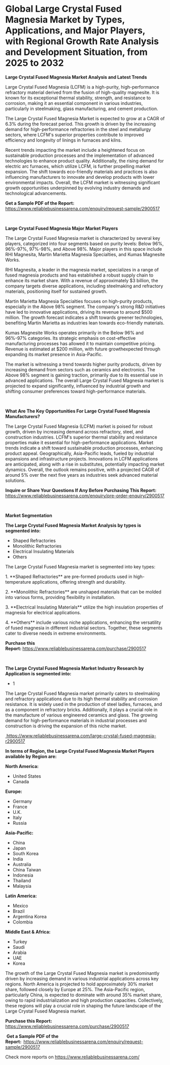 <p><h1>Global Large Crystal Fused Magnesia Market by Types, Applications, and Major Players, with Regional Growth Rate Analysis and Development Situation, from 2025 to 2032</h1></p><p><strong>Large Crystal Fused Magnesia Market Analysis and Latest Trends</strong></p>
<p><p>Large Crystal Fused Magnesia (LCFM) is a high-purity, high-performance refractory material derived from the fusion of high-quality magnesite. It is known for its exceptional thermal stability, strength, and resistance to corrosion, making it an essential component in various industries, particularly in steelmaking, glass manufacturing, and cement production.</p><p>The Large Crystal Fused Magnesia Market is expected to grow at a CAGR of 6.3% during the forecast period. This growth is driven by the increasing demand for high-performance refractories in the steel and metallurgy sectors, where LCFM's superior properties contribute to improved efficiency and longevity of linings in furnaces and kilns. </p><p>Recent trends impacting the market include a heightened focus on sustainable production processes and the implementation of advanced technologies to enhance product quality. Additionally, the rising demand for electric arc furnaces, which utilize LCFM, is further propelling market expansion. The shift towards eco-friendly materials and practices is also influencing manufacturers to innovate and develop products with lower environmental impacts. Overall, the LCFM market is witnessing significant growth opportunities underpinned by evolving industry demands and technological advancements.</p></p>
<p><strong>Get a Sample PDF of the Report:&nbsp;</strong> <a href="https://www.reliablebusinessarena.com/enquiry/request-sample/2900517?utm_campaign=2095&utm_medium=2&utm_source=Github&utm_content=ia&utm_term=16032025&utm_id=large-crystal-fused-magnesia">https://www.reliablebusinessarena.com/enquiry/request-sample/2900517</a></p>
<p>&nbsp;</p>
<p><strong>Large Crystal Fused Magnesia Major Market Players</strong></p>
<p><p>The Large Crystal Fused Magnesia market is characterized by several key players, categorized into four segments based on purity levels: Below 96%, 96%-97%, 97%-98%, and Above 98%. Major players in this space include RHI Magnesita, Martin Marietta Magnesia Specialties, and Kumas Magnesite Works.</p><p>RHI Magnesita, a leader in the magnesia market, specializes in a range of fused magnesia products and has established a robust supply chain to enhance its market share. With a revenue of approximately $3 billion, the company targets diverse applications, including steelmaking and refractory materials, positioning itself for sustained growth.</p><p>Martin Marietta Magnesia Specialties focuses on high-purity products, especially in the Above 98% segment. The company's strong R&D initiatives have led to innovative applications, driving its revenue to around $500 million. The growth forecast indicates a shift towards greener technologies, benefiting Martin Marietta as industries lean towards eco-friendly materials.</p><p>Kumas Magnesite Works operates primarily in the Below 96% and 96%-97% categories. Its strategic emphasis on cost-effective manufacturing processes has allowed it to maintain competitive pricing. Revenue is estimated at $200 million, with future growthexpected through expanding its market presence in Asia-Pacific.</p><p>The market is witnessing a trend towards higher purity products, driven by increasing demand from sectors such as ceramics and electronics. The Above 98% segment is gaining traction, primarily due to its essential use in advanced applications. The overall Large Crystal Fused Magnesia market is projected to expand significantly, influenced by industrial growth and shifting consumer preferences toward high-performance materials.</p></p>
<p>&nbsp;</p>
<p><strong>What Are The Key Opportunities For Large Crystal Fused Magnesia Manufacturers?</strong></p>
<p><p>The Large Crystal Fused Magnesia (LCFM) market is poised for robust growth, driven by increasing demand across refractory, steel, and construction industries. LCFM's superior thermal stability and resistance properties make it essential for high-performance applications. Market trends indicate a shift toward sustainable production processes, enhancing product appeal. Geographically, Asia-Pacific leads, fueled by industrial expansions and infrastructure projects. Innovations in LCFM applications are anticipated, along with a rise in substitutes, potentially impacting market dynamics. Overall, the outlook remains positive, with a projected CAGR of around 5% over the next five years as industries seek advanced material solutions.</p></p>
<p><strong>Inquire or Share Your Questions If Any Before Purchasing This Report:</strong> <a href="https://www.reliablebusinessarena.com/enquiry/pre-order-enquiry/2900517?utm_campaign=2095&utm_medium=2&utm_source=Github&utm_content=ia&utm_term=16032025&utm_id=large-crystal-fused-magnesia">https://www.reliablebusinessarena.com/enquiry/pre-order-enquiry/2900517</a></p>
<p>&nbsp;</p>
<p><strong>Market Segmentation</strong></p>
<p><strong>The Large Crystal Fused Magnesia Market Analysis by types is segmented into:</strong></p>
<p><ul><li>Shaped Refractories</li><li>Monolithic Refractories</li><li>Electrical Insulating Materials</li><li>Others</li></ul></p>
<p><p>The Large Crystal Fused Magnesia market is segmented into key types: </p><p>1. **Shaped Refractories** are pre-formed products used in high-temperature applications, offering strength and durability.</p><p>2. **Monolithic Refractories** are unshaped materials that can be molded into various forms, providing flexibility in installation.</p><p>3. **Electrical Insulating Materials** utilize the high insulation properties of magnesia for electrical applications.</p><p>4. **Others** include various niche applications, enhancing the versatility of fused magnesia in different industrial sectors. Together, these segments cater to diverse needs in extreme environments.</p></p>
<p><strong>Purchase this Report:&nbsp;</strong><a href="https://www.reliablebusinessarena.com/purchase/2900517?utm_campaign=2095&utm_medium=2&utm_source=Github&utm_content=ia&utm_term=16032025&utm_id=large-crystal-fused-magnesia">https://www.reliablebusinessarena.com/purchase/2900517</a></p>
<p>&nbsp;</p>
<p><strong>The Large Crystal Fused Magnesia Market Industry Research by Application is segmented into:</strong></p>
<p><ul><li>1</li></ul></p>
<p><p>The Large Crystal Fused Magnesia market primarily caters to steelmaking and refractory applications due to its high thermal stability and corrosion resistance. It is widely used in the production of steel ladles, furnaces, and as a component in refractory bricks. Additionally, it plays a crucial role in the manufacture of various engineered ceramics and glass. The growing demand for high-performance materials in industrial processes and construction is driving the expansion of this niche market.</p></p>
<p><a href="https://www.reliablebusinessarena.com/large-crystal-fused-magnesia-r2900517?utm_campaign=2095&utm_medium=2&utm_source=Github&utm_content=ia&utm_term=16032025&utm_id=large-crystal-fused-magnesia">&nbsp;https://www.reliablebusinessarena.com/large-crystal-fused-magnesia-r2900517</a></p>
<p><strong>In terms of Region, the Large Crystal Fused Magnesia Market Players available by Region are:</strong></p>
<p>
    <p> <strong> North America: </strong>
        <ul>
            <li>United States</li>
            <li>Canada</li>
        </ul>
        </p> 
    <p> <strong> Europe: </strong>
        <ul>
            <li>Germany</li>
            <li>France</li>
            <li>U.K.</li>
            <li>Italy</li>
            <li>Russia</li>
        </ul>
        </p> 
    <p> <strong> Asia-Pacific: </strong>
        <ul>
            <li>China</li>
            <li>Japan</li>
            <li>South Korea</li>
            <li>India</li>
            <li>Australia</li>
            <li>China Taiwan</li>
            <li>Indonesia</li>
            <li>Thailand</li>
            <li>Malaysia</li>
        </ul>
        </p> 
    <p> <strong> Latin America: </strong>
        <ul>
            <li>Mexico</li>
            <li>Brazil</li>
            <li>Argentina Korea</li>
            <li>Colombia</li>
        </ul>
        </p> 
    <p> <strong> Middle East & Africa: </strong>
        <ul>
            <li>Turkey</li>
            <li>Saudi</li>
            <li>Arabia</li>
            <li>UAE</li>
            <li>Korea</li>
        </ul>
    </p>
    </p>
<p><p>The growth of the Large Crystal Fused Magnesia market is predominantly driven by increasing demand in various industrial applications across key regions. North America is projected to hold approximately 30% market share, followed closely by Europe at 25%. The Asia-Pacific region, particularly China, is expected to dominate with around 35% market share, owing to rapid industrialization and high production capacities. Collectively, these regions will play a crucial role in shaping the future landscape of the Large Crystal Fused Magnesia market.</p></p>
<p><strong>Purchase this Report: </strong><a href="https://www.reliablebusinessarena.com/purchase/2900517?utm_campaign=2095&utm_medium=2&utm_source=Github&utm_content=ia&utm_term=16032025&utm_id=large-crystal-fused-magnesia">https://www.reliablebusinessarena.com/purchase/2900517</a></p>
<p>&nbsp;<strong>Get a Sample PDF of the Report:&nbsp;&nbsp;</strong><a href="https://www.reliablebusinessarena.com/enquiry/request-sample/2900517?utm_campaign=2095&utm_medium=2&utm_source=Github&utm_content=ia&utm_term=16032025&utm_id=large-crystal-fused-magnesia">https://www.reliablebusinessarena.com/enquiry/request-sample/2900517</a></p>
<p><strong></strong></p>
<p>Check more reports on <a href="https://www.reliablebusinessarena.com/?utm_campaign=2095&utm_medium=2&utm_source=Github&utm_content=ia&utm_term=16032025&utm_id=large-crystal-fused-magnesia">https://www.reliablebusinessarena.com/</a></p>